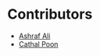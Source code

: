 # Contributors

- [Ashraf Ali](https://github.com/ash-xyz)
- [Cathal Poon](https://github.com/EXfighter)